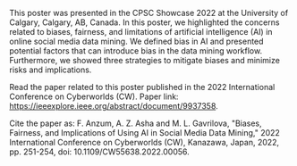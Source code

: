 This poster was presented in the CPSC Showcase 2022 at the University of Calgary, Calgary, AB, Canada. In this poster, we highlighted the concerns related to biases, fairness, and limitations of artificial intelligence (AI) in online social media data mining. We defined bias in AI and presented potential factors that can introduce bias in the data mining workflow. Furthermore, we showed three strategies to mitigate biases and minimize risks and implications.

Read the paper related to this poster published in the 2022 International Conference on Cyberworlds (CW). Paper link: https://ieeexplore.ieee.org/abstract/document/9937358.

Cite the paper as: F. Anzum, A. Z. Asha and M. L. Gavrilova, "Biases, Fairness, and Implications of Using AI in Social Media Data Mining," 2022 International Conference on Cyberworlds (CW), Kanazawa, Japan, 2022, pp. 251-254, doi: 10.1109/CW55638.2022.00056.
